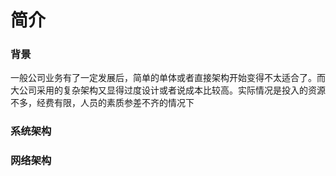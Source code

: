 # 简介

### 背景
一般公司业务有了一定发展后，简单的单体或者直接架构开始变得不太适合了。而大公司采用的复杂架构又显得过度设计或者说成本比较高。实际情况是投入的资源不多，经费有限，人员的素质参差不齐的情况下

### 系统架构


### 网络架构






